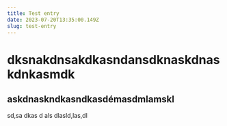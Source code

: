 ```yaml
---
title: Test entry
date: 2023-07-20T13:35:00.149Z
slug: test-entry
---
```

# d﻿ksnakdnsakdkasndansdknaskdnaskdnkasmdk 

## askdnaskndkasndkasdémasdmlamskl


s﻿d,sa dkas d als dlasld,las,dl 